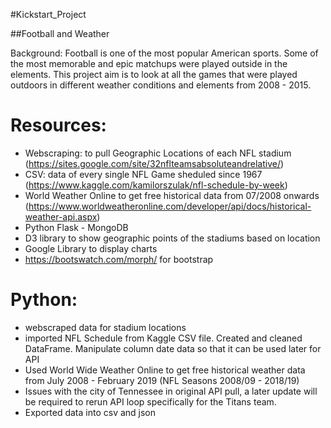 #Kickstart_Project

##Football and Weather 

Background: Football is one of the most popular American sports. Some of the most memorable and epic matchups were played outside in the elements. This project aim is to look at all the games that were played outdoors in different weather conditions and elements from 2008 - 2015.

# Resources:
* Webscraping: to pull Geographic Locations of each NFL stadium (https://sites.google.com/site/32nflteamsabsoluteandrelative/)
* CSV: data of every single NFL Game sheduled since 1967 (https://www.kaggle.com/kamilorszulak/nfl-schedule-by-week)
* World Weather Online to get free historical data from 07/2008 onwards (https://www.worldweatheronline.com/developer/api/docs/historical-weather-api.aspx)
* Python Flask - MongoDB
* D3 library to show geographic points of the stadiums based on location
* Google Library to display charts
* https://bootswatch.com/morph/ for bootstrap

# Python:
* webscraped data for stadium locations
* imported NFL Schedule from Kaggle CSV file. Created and cleaned DataFrame. Manipulate column date data so that it can be used later for API
* Used World Wide Weather Online to get free historical weather data from July 2008 - February 2019 (NFL Seasons 2008/09 - 2018/19)
* Issues with the city of Tennessee in original API pull, a later update will be required to rerun API loop specifically for the Titans team.
* Exported data into csv and json

